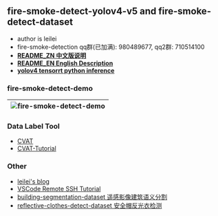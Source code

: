 ## fire-smoke-detect-yolov4-v5 and fire-smoke-detect-dataset

* author is leilei
* fire-smoke-detection qq群(已加满): 980489677, qq2群: 710514100
* [**README_ZN 中文版说明**](./readmes/README_ZN.md)
* [**README_EN English Description**](./readmes/README_EN.md)
* [**yolov4 tensorrt python inference**](https://github.com/gengyanlei/onnx2tensorRt)

### fire-smoke-detect-demo
|![fire-smoke-detect-demo](./result/result_demo.jpg)|
|----|

### Data Label Tool
+ [CVAT](https://github.com/openvinotoolkit/cvat)
+ [CVAT-Tutorial](https://blog.csdn.net/LEILEI18A/article/details/113385510)

### Other
* [leilei's blog](https://blog.csdn.net/LEILEI18A/article/details/107334474)
* [VSCode Remote SSH Tutorial](https://blog.csdn.net/LEILEI18A/article/details/102524181)
* [building-segmentation-dataset 遥感影像建筑语义分割](https://github.com/gengyanlei/build_segmentation_dataset)
* [reflective-clothes-detect-dataset 安全帽反光衣检测](https://github.com/gengyanlei/reflective-clothes-detect)